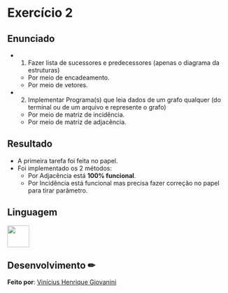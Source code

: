 # Exercício 2

## Enunciado

  - 1) Fazer lista de sucessores e predecessores (apenas o diagrama da estruturas)
    - Por meio de encadeamento.
    - Por meio de vetores.
  
  - 2) Implementar Programa(s) que leia dados de um grafo qualquer (do terminal ou de um arquivo e represente o grafo)
    - Por meio de matriz de incidência.
    - Por meio de matriz de adjacência.


## Resultado

- A primeira tarefa foi feita no papel.
- Foi implementado os 2 métodos:  
  - Por Adjacência está **100% funcional**.  
  - Por Incidência está funcional mas precisa fazer correção no papel para tirar parâmetro.  

## Linguagem

<img src="https://cdn.jsdelivr.net/gh/devicons/devicon/icons/csharp/csharp-original.svg" width="50px"/>  

## Desenvolvimento ✏

**Feito por**: [Vinícius Henrique Giovanini](https://github.com/viniciushgiovanini)